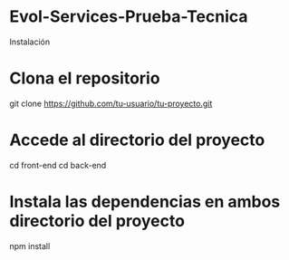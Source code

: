 # Evol-Services-Prueba-Tecnica


Instalación

# Clona el repositorio
git clone https://github.com/tu-usuario/tu-proyecto.git

# Accede al directorio del proyecto
cd front-end
cd back-end

# Instala las dependencias en ambos directorio del proyecto
npm install
